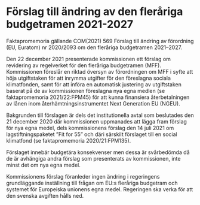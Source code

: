 # Förslag till ändring av den fleråriga budgetramen 2021-2027

Faktapromemoria gällande COM(2021) 569 Förslag till ändring av förordning (EU, Euratom) nr 2020/2093 om den fleråriga budgetramen 2021–2027.

Den 22 december 2021 presenterade kommissionen ett förslag om revidering av regelverket för den fleråriga budgetramen (MFF). Kommissionen föreslår en riktad översyn av förordningen om MFF i syfte att höja utgiftstaken för att inrymma utgifter för den föreslagna sociala klimatfonden, samt för att införa en automatisk justering av utgiftstaken baserat på de av kommissionen föreslagna nya egna medlen (se faktapromemoria 2021/22:FPM45) för att kunna finansiera återbetalningen av lånen inom återhämtningsinstrumentet Next Generation EU (NGEU).

Bakgrunden till förslagen är dels det institutionella avtal som beslutades den 21 december 2020 där kommissionen uppmanades att lägga fram förslag för nya egna medel, dels kommissionens förslag den 14 juli 2021 om lagstiftningspaketet ”Fit for 55” och däri särskilt förslaget till en social klimatfond (se faktapromemoria 2020/21:FPM135).

Förslaget innebär budgetära konsekvenser men dessa är svårbedömda då de är avhängiga andra förslag som presenterats av kommissionen, inte minst det om nya egna medel.

Kommissionens förslag föranleder ingen ändring i regeringens grundläggande inställning till frågan om EU:s fleråriga budgetram och systemet för Europeiska unionens egna medel. Regeringen ska verka för att den svenska avgiften hålls ned.
